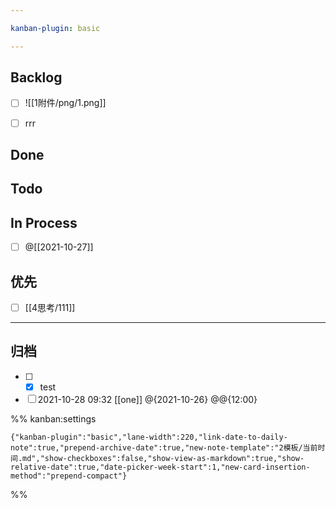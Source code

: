 ```yaml
---

kanban-plugin: basic

---
```


## Backlog

- [ ] ![[1附件/png/1.png]]
- [ ] rrr


## Done



## Todo



## In Process

- [ ] @[[2021-10-27]]


## 优先

- [ ] [[4思考/111]]


***

## 归档

- [ ] - [x] test
- [ ] 2021-10-28 09:32 [[one]] @{2021-10-26} @@{12:00}

%% kanban:settings
```
{"kanban-plugin":"basic","lane-width":220,"link-date-to-daily-note":true,"prepend-archive-date":true,"new-note-template":"2模板/当前时间.md","show-checkboxes":false,"show-view-as-markdown":true,"show-relative-date":true,"date-picker-week-start":1,"new-card-insertion-method":"prepend-compact"}
```
%%